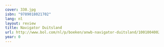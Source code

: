 ```yaml
---
cover: 330.jpg
isbn: "9789018021702"
lang: nl
layout: review
title: Navigator Duitsland
url: http://www.bol.com/nl/p/boeken/anwb-navigator-duitsland/1001004002605789/index.html
year: 0
---
```

